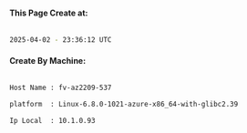 
   
#### This Page Create at:

```bash

2025-04-02 - 23:36:12 UTC

```

#### Create By Machine:

```bash

Host Name : fv-az2209-537

platform  : Linux-6.8.0-1021-azure-x86_64-with-glibc2.39

Ip Local  : 10.1.0.93

```

